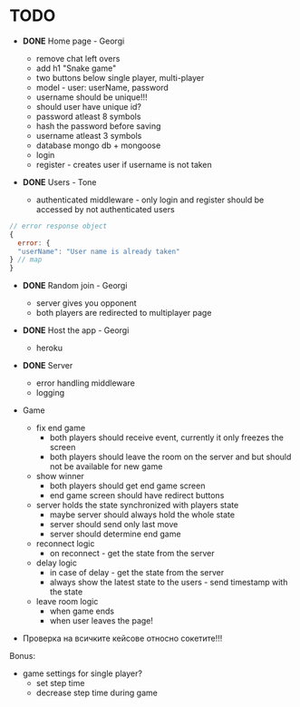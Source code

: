 # TODO

- **DONE** Home page - Georgi
  - remove chat left overs
  - add h1 "Snake game"
  - two buttons below single player, multi-player
  - model - user: userName, password
  - username should be unique!!!
  - should user have unique id?
  - password atleast 8 symbols
  - hash the password before saving
  - username atleast 3 symbols
  - database mongo db + mongoose
  - login
  - register - creates user if username is not taken

- **DONE** Users - Tone
  - authenticated middleware - only login and register should be accessed by not authenticated users
```js
// error response object
{
  error: {
  "userName": "User name is already taken"
} // map
}
```

- **DONE** Random join - Georgi
  - server gives you opponent
  - both players are redirected to multiplayer page

- **DONE** Host the app - Georgi
  - heroku

- **DONE** Server
  - error handling middleware
  - logging

- Game
  - fix end game
    - both players should receive event, currently it only freezes the screen
    - both players should leave the room on the server and but should not be available for new game
  - show winner
    - both players should get end game screen
    - end game screen should have redirect buttons
  - server holds the state synchronized with players state
    - maybe server should always hold the whole state
    - server should send only last move
    - server should determine end game
  - reconnect logic
    - on reconnect - get the state from the server
  - delay logic
    - in case of delay - get the state from the server
    - always show the latest state to the users - send timestamp with the state
  - leave room logic
    - when game ends
    - when user leaves the page!

 - Проверка на всичките кейсове относно сокетите!!!

Bonus:
  - game settings for single player?
    - set step time
    - decrease step time during game
